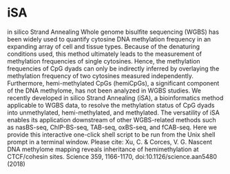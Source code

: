 # iSA
in silico Strand Annealing
Whole genome bisulfite sequencing (WGBS) has been widely used to quantify cytosine DNA methylation frequency in an expanding array of cell and tissue types. Because of the denaturing conditions used, this method ultimately leads to the measurement of methylation frequencies of single cytosines. Hence, the methylation frequencies of CpG dyads can only be indirectly inferred by overlaying the methylation frequency of two cytosines measured independently. Furthermore, hemi-methylated CpGs (hemiCpGs), a significant component of the DNA methylome, has not been analyzed in WGBS studies. We recently developed in silico Strand Annealing (iSA), a bioinformatics method applicable to WGBS data, to resolve the methylation status of CpG dyads into unmethylated, hemi-methylated, and methylated. The versatility of iSA enables its application downstream of other WGBS-related methods such as nasBS-seq, ChIP-BS-seq, TAB-seq, oxBS-seq, and fCAB-seq. Here we provide this interactive one-click shell script to be run from the Unix shell prompt in a terminal window.
Please cite: Xu, C. & Corces, V. G. Nascent DNA methylome mapping reveals inheritance of hemimethylation at CTCF/cohesin sites. Science 359, 1166-1170, doi:10.1126/science.aan5480 (2018)
